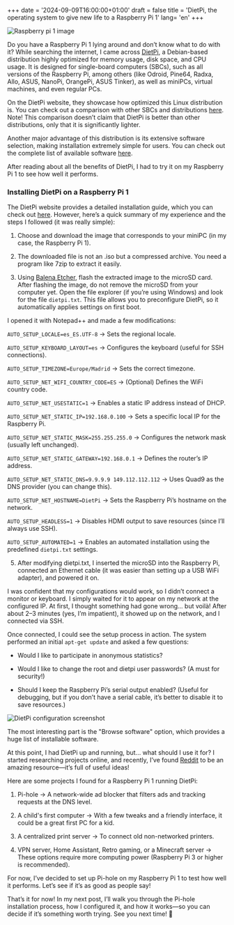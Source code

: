 +++
date = '2024-09-09T16:00:00+01:00'
draft = false
title = 'DietPi, the operating system to give new life to a Raspberry Pi 1'
lang=  'en'
+++

![Raspberry pi 1 image](https://images.prismic.io/rpf-products/3dc09a41-c237-4d2c-a9b8-c92eb3dc98e8_B%2B+ANGLE+1+REFRESH.jpg?auto=compress%2Cformat&fit=max)

Do you have a Raspberry Pi 1 lying around and don’t know what to do with it? While searching the internet, I came across [DietPi](https://dietpi.com/), a Debian-based distribution highly optimized for memory usage, disk space, and CPU usage. It is designed for single-board computers (SBCs), such as all versions of the Raspberry Pi, among others (like Odroid, Pine64, Radxa, Allo, ASUS, NanoPi, OrangePi, ASUS Tinker), as well as miniPCs, virtual machines, and even regular PCs.

On the DietPi website, they showcase how optimized this Linux distribution is. You can check out a comparison with other SBCs and distributions [here](https://dietpi.com/stats.html#distrostats). Note! This comparison doesn’t claim that DietPi is better than other distributions, only that it is significantly lighter.

Another major advantage of this distribution is its extensive software selection, making installation extremely simple for users. You can check out the complete list of available software [here](https://dietpi.com/dietpi-software.html).

After reading about all the benefits of DietPi, I had to try it on my Raspberry Pi 1 to see how well it performs.

### Installing DietPi on a Raspberry Pi 1

The DietPi website provides a detailed installation guide, which you can check out [here](https://dietpi.com/docs/install/). However, here’s a quick summary of my experience and the steps I followed (it was really simple):

1. Choose and download the image that corresponds to your miniPC (in my case, the Raspberry Pi 1). 

2. The downloaded file is not an .iso but a compressed archive. You need a program like 7zip to extract it easily.

4. Using [Balena Etcher](https://etcher.balena.io/), flash the extracted image to the microSD card. After flashing the image, do not remove the microSD from your computer yet. Open the file explorer (if you’re using Windows) and look for the file ```dietpi.txt```. This file allows you to preconfigure DietPi, so it automatically applies settings on first boot.

I opened it with Notepad++ and made a few modifications:

```AUTO_SETUP_LOCALE=es_ES.UTF-8``` → Sets the regional locale.

```AUTO_SETUP_KEYBOARD_LAYOUT=es``` → Configures the keyboard (useful for SSH connections).

```AUTO_SETUP_TIMEZONE=Europe/Madrid``` → Sets the correct timezone.

```AUTO_SETUP_NET_WIFI_COUNTRY_CODE=ES``` → (Optional) Defines the WiFi country code.

```AUTO_SETUP_NET_USESTATIC=1``` → Enables a static IP address instead of DHCP.

```AUTO_SETUP_NET_STATIC_IP=192.168.0.100``` → Sets a specific local IP for the Raspberry Pi.

```AUTO_SETUP_NET_STATIC_MASK=255.255.255.0``` → Configures the network mask (usually left unchanged).

```AUTO_SETUP_NET_STATIC_GATEWAY=192.168.0.1``` → Defines the router’s IP address.

```AUTO_SETUP_NET_STATIC_DNS=9.9.9.9 149.112.112.112``` → Uses Quad9 as the DNS provider (you can change this).

```AUTO_SETUP_NET_HOSTNAME=DietPi``` → Sets the Raspberry Pi’s hostname on the network.

```AUTO_SETUP_HEADLESS=1``` → Disables HDMI output to save resources (since I’ll always use SSH).

```AUTO_SETUP_AUTOMATED=1``` → Enables an automated installation using the predefined ```dietpi.txt``` settings.

5. After modifying dietpi.txt, I inserted the microSD into the Raspberry Pi, connected an Ethernet cable (it was easier than setting up a USB WiFi adapter), and powered it on.

I was confident that my configurations would work, so I didn’t connect a monitor or keyboard. I simply waited for it to appear on my network at the configured IP. At first, I thought something had gone wrong… but voilà! After about 2–3 minutes (yes, I’m impatient), it showed up on the network, and I connected via SSH.

Once connected, I could see the setup process in action. The system performed an initial ```apt-get update``` and asked a few questions:

- Would I like to participate in anonymous statistics?

- Would I like to change the root and dietpi user passwords? (A must for security!) 

- Should I keep the Raspberry Pi’s serial output enabled? (Useful for debugging, but if you don’t have a serial cable, it’s better to disable it to save resources.)

![DietPi configuration screenshot](/images/diet-pi-config.webp)

The most interesting part is the "Browse software" option, which provides a huge list of installable software.

At this point, I had DietPi up and running, but… what should I use it for? I started researching projects online, and recently, I’ve found [Reddit](wwww.reddit.com) to be an amazing resource—it’s full of useful ideas!

Here are some projects I found for a Raspberry Pi 1 running DietPi:

1. Pi-hole → A network-wide ad blocker that filters ads and tracking requests at the DNS level.

2. A child's first computer → With a few tweaks and a friendly interface, it could be a great first PC for a kid.

3. A centralized print server → To connect old non-networked printers.

4. VPN server, Home Assistant, Retro gaming, or a Minecraft server → These options require more computing power (Raspberry Pi 3 or higher is recommended).

For now, I’ve decided to set up Pi-hole on my Raspberry Pi 1 to test how well it performs. Let’s see if it’s as good as people say!

That’s it for now! In my next post, I’ll walk you through the Pi-hole installation process, how I configured it, and how it works—so you can decide if it’s something worth trying. See you next time! 🚀